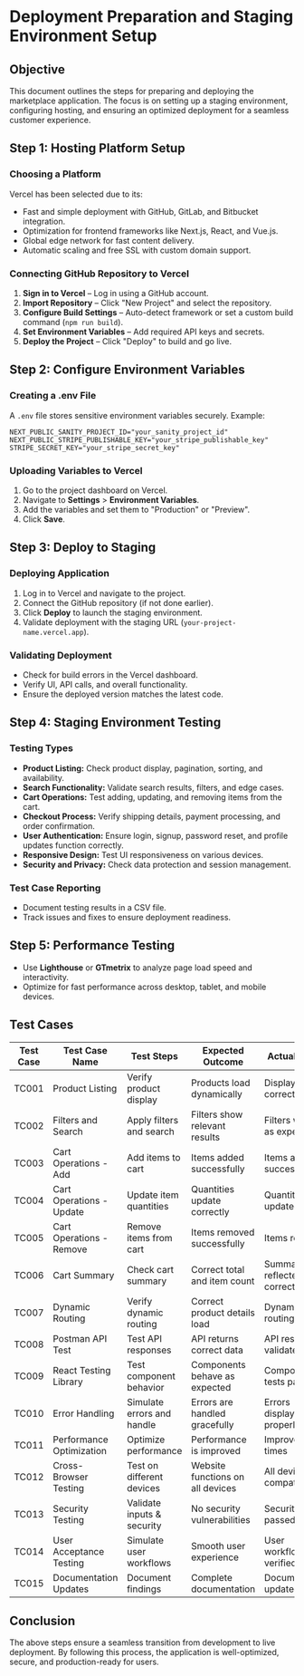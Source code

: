 # Deployment Preparation and Staging Environment Setup

## Objective
This document outlines the steps for preparing and deploying the marketplace application. The focus is on setting up a staging environment, configuring hosting, and ensuring an optimized deployment for a seamless customer experience.

## Step 1: Hosting Platform Setup

### **Choosing a Platform**
Vercel has been selected due to its:
- Fast and simple deployment with GitHub, GitLab, and Bitbucket integration.
- Optimization for frontend frameworks like Next.js, React, and Vue.js.
- Global edge network for fast content delivery.
- Automatic scaling and free SSL with custom domain support.

### **Connecting GitHub Repository to Vercel**
1. **Sign in to Vercel** – Log in using a GitHub account.
2. **Import Repository** – Click "New Project" and select the repository.
3. **Configure Build Settings** – Auto-detect framework or set a custom build command (`npm run build`).
4. **Set Environment Variables** – Add required API keys and secrets.
5. **Deploy the Project** – Click "Deploy" to build and go live.

## Step 2: Configure Environment Variables

### **Creating a .env File**
A `.env` file stores sensitive environment variables securely. Example:
```
NEXT_PUBLIC_SANITY_PROJECT_ID="your_sanity_project_id"
NEXT_PUBLIC_STRIPE_PUBLISHABLE_KEY="your_stripe_publishable_key"
STRIPE_SECRET_KEY="your_stripe_secret_key"
```

### **Uploading Variables to Vercel**
1. Go to the project dashboard on Vercel.
2. Navigate to **Settings** > **Environment Variables**.
3. Add the variables and set them to "Production" or "Preview".
4. Click **Save**.

## Step 3: Deploy to Staging

### **Deploying Application**
1. Log in to Vercel and navigate to the project.
2. Connect the GitHub repository (if not done earlier).
3. Click **Deploy** to launch the staging environment.
4. Validate deployment with the staging URL (`your-project-name.vercel.app`).

### **Validating Deployment**
- Check for build errors in the Vercel dashboard.
- Verify UI, API calls, and overall functionality.
- Ensure the deployed version matches the latest code.

## Step 4: Staging Environment Testing

### **Testing Types**
- **Product Listing:** Check product display, pagination, sorting, and availability.
- **Search Functionality:** Validate search results, filters, and edge cases.
- **Cart Operations:** Test adding, updating, and removing items from the cart.
- **Checkout Process:** Verify shipping details, payment processing, and order confirmation.
- **User Authentication:** Ensure login, signup, password reset, and profile updates function correctly.
- **Responsive Design:** Test UI responsiveness on various devices.
- **Security and Privacy:** Check data protection and session management.

### **Test Case Reporting**
- Document testing results in a CSV file.
- Track issues and fixes to ensure deployment readiness.

## Step 5: Performance Testing
- Use **Lighthouse** or **GTmetrix** to analyze page load speed and interactivity.
- Optimize for fast performance across desktop, tablet, and mobile devices.

## Test Cases

| Test Case | Test Case Name | Test Steps | Expected Outcome | Actual Result | Status | Severity Level | Remarks |
|-----------|----------------|------------|------------------|---------------|--------|---------------|---------|
| TC001 | Product Listing | Verify product display | Products load dynamically | Displayed correctly | Passed | High | No issues found |
| TC002 | Filters and Search | Apply filters and search | Filters show relevant results | Filters worked as expected | Passed | Medium | Test successful |
| TC003 | Cart Operations - Add | Add items to cart | Items added successfully | Items added successfully | Passed | Medium | Test successful |
| TC004 | Cart Operations - Update | Update item quantities | Quantities update correctly | Quantities updated | Passed | Medium | Test successful |
| TC005 | Cart Operations - Remove | Remove items from cart | Items removed successfully | Items removed | Passed | Medium | Test successful |
| TC006 | Cart Summary | Check cart summary | Correct total and item count | Summary reflected correctly | Passed | Medium | Test successful |
| TC007 | Dynamic Routing | Verify dynamic routing | Correct product details load | Dynamic routing works | Passed | High | No issues found |
| TC008 | Postman API Test | Test API responses | API returns correct data | API responses validated | Passed | High | No issues found |
| TC009 | React Testing Library | Test component behavior | Components behave as expected | Component tests passed | Passed | High | No issues found |
| TC010 | Error Handling | Simulate errors and handle | Errors are handled gracefully | Errors displayed properly | Passed | Critical | Security measures added |
| TC011 | Performance Optimization | Optimize performance | Performance is improved | Improved load times | Passed | High | Performance optimized |
| TC012 | Cross-Browser Testing | Test on different devices | Website functions on all devices | All devices compatible | Passed | Medium | Responsive across devices |
| TC013 | Security Testing | Validate inputs & security | No security vulnerabilities | Security tests passed | Passed | Critical | Security validation done |
| TC014 | User Acceptance Testing | Simulate user workflows | Smooth user experience | User workflows verified | Passed | Medium | UAT passed |
| TC015 | Documentation Updates | Document findings | Complete documentation | Documentation updated | Passed | Medium | All updates documented |

## Conclusion
The above steps ensure a seamless transition from development to live deployment. By following this process, the application is well-optimized, secure, and production-ready for users.
